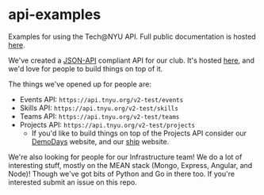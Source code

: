 # api-examples
Examples for using the Tech@NYU API. Full public documentation is hosted [here](http://apidocs.tnyu.org/).

We've created a [JSON-API](http://jsonapi.org) compliant API for our club. It's hosted [here](https://api.tnyu.org/v2-test/), and we'd love for people to build things on top of it.

The things we've opened up for people are:

- Events API: `https://api.tnyu.org/v2-test/events`
- Skills API: `https://api.tnyu.org/v2-test/skills`
- Teams API: `https://api.tnyu.org/v2-test/teams`
- Projects API: `https://api.tnyu.org/v2-test/projects`
  - If you'd like to build things on top of the Projects API consider our [DemoDays](http://demodays.co) website, and our [ship](http://ship.techatnyu.org/) website.

We're also looking for people for our Infrastructure team! We do a lot of interesting stuff, mostly on the MEAN stack (Mongo, Express, Angular, and Node)! Though we've got bits of Python and Go in there too. If you're interested submit an issue on this repo.
